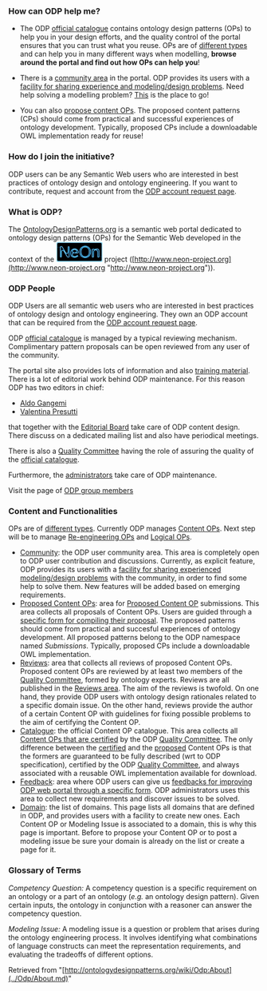 ###   How can ODP help me?


* The ODP  [official catalogue](../Catalogue/Main.md "Catalogue:Main") contains ontology design patterns (OPs) to help you in your design efforts, and the quality control of the portal ensures that you can trust what you reuse. OPs are of  [different types](../OPTypes.md "OPTypes") and can help you in many different ways when modelling, __browse around the portal and find out how OPs can help you__!


* There is a [community area](../Community/Main.md "Community:Main") in the portal. ODP provides its users with a  [facility for sharing experience and modeling/design problems](../Community/PostModelingIssue.md "Community:PostModelingIssue"). Need help solving a modelling problem? [This](../Community/Main.md "Community:Main") is the place to go!


* You can also [propose content OPs](../Submissions/Main.md "Submissions:Main"). The proposed content patterns (CPs) should come from practical and successful experiences of ontology development. Typically, proposed CPs include a downloadable OWL implementation ready for reuse!


###   How do I join the initiative?


ODP users can be any Semantic Web users who are interested in best practices of ontology design and ontology engineering. If you want to contribute, request and account from the  [ODP account request page](http://ontologydesignpatterns.org/wiki/Special:RequestAccount "Special:RequestAccount").



###   What is ODP?


The  [OntologyDesignPatterns.org](../Main_Page.md "Main Page") is a semantic web portal dedicated to ontology design patterns (OPs) for the Semantic Web developed in the context of the [![Image:Neonlogo.jpg](../images/d/db/Neonlogo.jpg)](../Image/Neonlogo.jpg.md "Image:Neonlogo.jpg") project ([http://www.neon-project.org](http://www.neon-project.org "http://www.neon-project.org")).



###   ODP People


ODP Users are all semantic web users who are interested in best practices of ontology design and ontology engineering. They own an ODP account that can be required from the  [ODP account request page](http://ontologydesignpatterns.org/wiki/Special:RequestAccount "Special:RequestAccount"). 


ODP  [official catalogue](../Catalogue/Main.md "Catalogue:Main") is managed by a typical reviewing mechanism. 
Complimentary pattern proposals can be open reviewed from any user of the community.


The portal site also provides lots of information and also  [training material](../Training/Main.md "Training:Main"). There is a lot of editorial work behind ODP maintenance. 
For this reason ODP has two editors in chief:



* [Aldo Gangemi](../User/AldoGangemi.md "User:AldoGangemi")
* [Valentina Presutti](../User/ValentinaPresutti.md "User:ValentinaPresutti")


that together with the  [Editorial Board](../EditorialBoard.md "EditorialBoard") take care of ODP content design. There discuss on a dedicated mailing list and also have periodical meetings.


There is also a [Quality Committee](../QualityCommittee.md "QualityCommittee") having the role of assuring the quality of the  [official catalogue](../Catalogue/Main.md "Catalogue:Main").


Furthermore, the  [administrators](../Administrators.md "Administrators") take care of ODP maintenance. 


Visit the page of  [ODP group members](../Odp/Groups_members.md "Odp:Groups members")



###   Content and Functionalities


OPs are of  [different types](../OPTypes.md "OPTypes"). Currently ODP manages  [Content OPs](../Category/ContentOP.md "Category:ContentOP"). Next step will be to manage  [Re-engineering OPs](../Category/ReengineeringOP.md "Category:ReengineeringOP") and  [Logical OPs](../Category/LogicalOP.md "Category:LogicalOP"). 



* [Community](../Community/Main.md "Community:Main"): the ODP user community area. This area is completely open to ODP user contribution and discussions. Currently, as explicit feature, ODP provides its users with a  [facility for sharing experienced modeling/design problems](../Community/PostModelingIssue.md "Community:PostModelingIssue") with the community, in order to find some help to solve them. New features will be added based on emerging requirements.
* [Proposed Content OPs](../Submissions/Main.md "Submissions:Main"): area for  [Proposed Content OP](../Category/ProposedContentOP.md "Category:ProposedContentOP") submissions. This area collects all proposals of Content OPs. Users are guided through a  [specific form for compiling their proposal](../Submissions/ProposeCP.md "Submissions:ProposeCP"). The proposed patterns should come from practical and succesful experiences of ontology development. All proposed patterns belong to the ODP namespace named _Submissions_. Typically, proposed CPs include a downloadable OWL implementation.
* [Reviews](../Reviews/Main.md "Reviews:Main"): area that collects all reviews of proposed Content OPs. Proposed content OPs are reviewed by at least two members of the [Quality Committee](../QualityCommittee.md "QualityCommittee"), formed by ontology experts. Reviews are all published in the  [Reviews area](../Reviews/Main.md "Reviews:Main"). The aim of the reviews is twofold. On one hand, they provide ODP users with ontology design rationales related to a specific domain issue. On the other hand, reviews provide the author of a certain Content OP with guidelines for fixing possible problems to the aim of certifying the Content OP.
* [Catalogue](../Catalogue/Main.md "Catalogue:Main"): the official Content OP catalogue. This area collects all  [Content OPs that are certified](../Category/CertifiedContentOP.md "Category:CertifiedContentOP") by the ODP  [Quality Committee](../QualityCommittee.md "QualityCommittee"). The only difference between the  [certified](../Category/CertifiedContentOP.md "Category:CertifiedContentOP") and the  [proposed](../Category/ProposedContentOP.md "Category:ProposedContentOP") Content OPs is that the formers are guaranteed to be fully described (wrt to ODP specification), certified by the ODP [Quality Committee](../QualityCommittee.md "QualityCommittee"), and always associated with a reusable OWL implementation available for download.
* [Feedback](../Feedback/Main.md "Feedback:Main"): area where ODP users can give us  [feedbacks for improving ODP web portal through a specific form](../Feedback/PostFeedback.md "Feedback:PostFeedback"). ODP administrators uses this area to collect new requirements and discover issues to be solved.
* [Domain](../Community/Domain.md "Community:Domain"): the list of domains. This page lists all domains that are defined in ODP, and provides users with a facility to create new ones. Each Content OP or Modeling Issue is associated to a domain, this is why this page is important. Before to propose your Content OP or to post a modeling issue be sure your domain is already on the list or create a page for it.


###   Glossary of Terms


_Competency Question:_ A competency question is a specific requirement on an ontology or a part of an ontology (_e.g._ an ontology design pattern). Given certain inputs, the ontology in conjunction with a reasoner can answer the competency question.


_Modeling Issue:_ A modeling issue is a question or problem that arises during the ontology engineering process. It involves identifying what combinations of language constructs can meet the representation requirements, and evaluating the tradeoffs of different options.





Retrieved from "[http://ontologydesignpatterns.org/wiki/Odp:About](../Odp/About.md)"